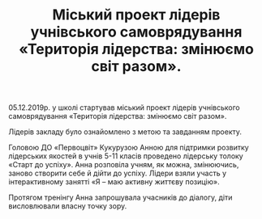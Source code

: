 ﻿---
title: "Міський проект лідерів учнівського самоврядування «Територія лідерства: змінюємо світ разом»."
---

05.12.2019р. у школі стартував міський проект лідерів учнівського самоврядування «Територія лідерства: змінюємо світ разом».

Лідерів закладу було ознайомлено з метою та завданням проекту.

Головою ДО «Первоцвіт» Кукурузою Анною для підтримки розвитку лідерських якостей в учнів 5-11 класів проведено лідерську толоку «Старт до успіху». Анна розповіла учням, як можна, змінюючись, заново створити себе й дійти до успіху. Лідери взяли участь у інтерактивному занятті «Я – маю активну життєву позицію».

Протягом тренінгу Анна запрошувала учасників до діалогу, діти висловлювали власну точку зору.

<slideshow></slideshow>

